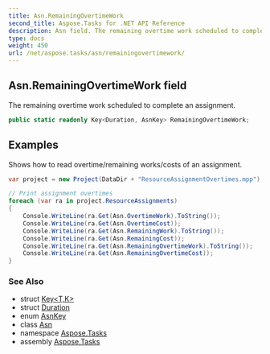```yaml
---
title: Asn.RemainingOvertimeWork
second_title: Aspose.Tasks for .NET API Reference
description: Asn field. The remaining overtime work scheduled to complete an assignment
type: docs
weight: 450
url: /net/aspose.tasks/asn/remainingovertimework/
---
```

## Asn.RemainingOvertimeWork field

The remaining overtime work scheduled to complete an assignment.

```csharp
public static readonly Key<Duration, AsnKey> RemainingOvertimeWork;
```

## Examples

Shows how to read overtime/remaining works/costs of an assignment.

```csharp
var project = new Project(DataDir + "ResourceAssignmentOvertimes.mpp");

// Print assignment overtimes
foreach (var ra in project.ResourceAssignments)
{
    Console.WriteLine(ra.Get(Asn.OvertimeWork).ToString());
    Console.WriteLine(ra.Get(Asn.OvertimeCost));
    Console.WriteLine(ra.Get(Asn.RemainingWork).ToString());
    Console.WriteLine(ra.Get(Asn.RemainingCost));
    Console.WriteLine(ra.Get(Asn.RemainingOvertimeWork).ToString());
    Console.WriteLine(ra.Get(Asn.RemainingOvertimeCost));
}
```

### See Also

* struct [Key&lt;T,K&gt;](../../key-2/)
* struct [Duration](../../duration/)
* enum [AsnKey](../../asnkey/)
* class [Asn](../)
* namespace [Aspose.Tasks](../../asn/)
* assembly [Aspose.Tasks](../../../)


